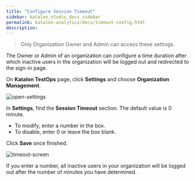 ```yaml
---
title: "Configure Session Timeout"
sidebar: katalon_studio_docs_sidebar
permalink: katalon-analytics/docs/timeout-config.html
description:
---
```


> Only Organization Owner and Admin can access these settings.

The Owner or Admin of an organization can configure a time duration after which inactive users in the organization will be logged out and redirected to the sign-in page.

On **Katalon TestOps** page, click **Settings** and choose **Organization Management**.

![open-settings](https://github.com/katalon-studio/docs-images/raw/master/katalon-analytics/docs/testops-session-timeout/session-timeout-1.png)

In **Settings**, find the **Session Timeout** section. 
The default value is 0 minute. 
* To modify, enter a number in the box. 
* To disable, enter 0 or leave the box blank. 

Click **Save** once finished.

![timeout-screen](https://github.com/katalon-studio/docs-images/raw/master/katalon-analytics/docs/testops-session-timeout/session-timeout-2.png)

If you enter a number, all inactive users in your organization will be logged out after the number of minutes you have determined.
